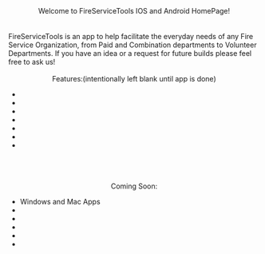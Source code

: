 
<center>Welcome to FireServiceTools IOS and Android HomePage!</center>
<br>
<br>
FireServiceTools is an app to help facilitate the everyday needs of any Fire Service Organization, from Paid and Combination departments to Volunteer Departments.  If you have an idea or a request for future builds please feel free to ask us!
<br>
<br>
<center>
Features:(intentionally left blank until app is done)</center>
<ul>
<li></li>
<li></li>
<li></li>
<li></li>
<li></li>
<li></li>
<li></li>
</ul>

<br>
<br>
<br>
<center>Coming Soon:</center>
<ul>
<li>Windows and Mac Apps</li>
<li></li>
<li></li>
<li></li>
<li></li>
<li></li>
</ul>

